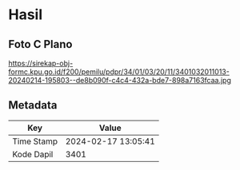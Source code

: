 # Hasil

## Foto C Plano

https://sirekap-obj-formc.kpu.go.id/f200/pemilu/pdpr/34/01/03/20/11/3401032011013-20240214-195803--de8b090f-c4c4-432a-bde7-898a7163fcaa.jpg


## Metadata

| Key        | Value               |
| ---------- | ------------------- |
| Time Stamp | 2024-02-17 13:05:41 |
| Kode Dapil | 3401                |



